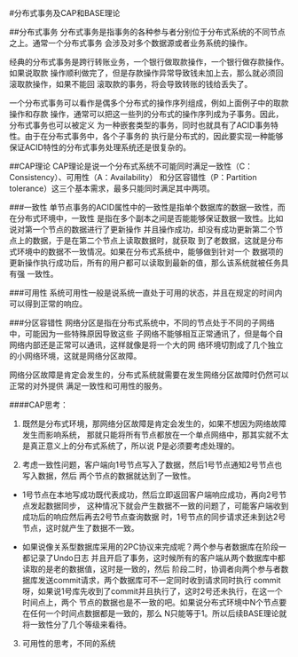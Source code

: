 #分布式事务及CAP和BASE理论

##分布式事务
分布式事务是指事务的各种参与者分别位于分布式系统的不同节点之上。通常一个分布式事务
会涉及对多个数据源或者业务系统的操作。  

经典的分布式事务是跨行转账业务，一个银行做取款操作，一个银行做存款操作。如果说取款
操作顺利做完了，但是存款操作异常导致钱未加上去，那么就必须回滚取款操作，如果不能回
滚取款的事务，将会导致转账的钱给丢失了。  

一个分布式事务可以看作是偶多个分布式的操作序列组成，例如上面例子中的取款操作和存款
操作，通常可以把这一些列的分布式的操作序列成为子事务。因此，分布式事务也可以被定义
为一种嵌套类型的事务，同时也就具有了ACID事务特性。由于在分布式事务中，各个子事务的
执行是分布式的，因此要实现一种能够保证ACID特性的分布式事务处理系统还是很复杂的。

##CAP理论
CAP理论是说一个分布式系统不可能同时满足一致性（C：Consistency）、可用性（A：Availability）
和分区容错性（P：Partition tolerance）这三个基本需求，最多只能同时满足其中两项。

###一致性
单节点事务的ACID属性中的一致性是指单个数据库的数据一致性，而在分布式环境中，一致性
是指在多个副本之间是否能能够保证数据一致性。比如说对第一个节点的数据进行了更新操作
并且操作成功，却没有成功更新第二个节点上的数据，于是在第二个节点上读取数据时，就获取
到了老数据，这就是分布式环境中的数据不一致情况。如果在分布式系统中，能够做到针对一个
数据项的更新操作执行成功后，所有的用户都可以读取到最新的值，那么该系统就被任务具有强
一致性。

###可用性
系统可用性一般是说系统一直处于可用的状态，并且在规定的时间内可以得到正常的响应。

###分区容错性
网络分区是指在分布式系统中，不同的节点处于不同的子网络中，可能因为一些特殊原因导致这些
子网络不能够相互正常通讯了，但是每个自网络内部还是正常可以通讯，这样就像是将一个大的网
络环境切割成了几个独立的小网络环境，这就是网络分区故障。  

网络分区故障是肯定会发生的，分布式系统就需要在发生网络分区故障时仍然可以正常的对外提供
满足一致性和可用性的服务。

####CAP思考：
1. 既然是分布式环境，那网络分区故障是肯定会发生的，如果不想因为网络故障发生而影响系统，
那就只能将所有节点都放在一个单点网络中，那其实就不太是真正意义上的分布式系统了，所以说
P是必须要考虑处理的。

2. 考虑一致性问题，客户端向1号节点写入了数据，然后1号节点通知2号节点也写入数据，然后
两个节点的数据就达到了一致性。
- 1号节点在本地写成功既代表成功，然后立即返回客户端响应成功，再向2号节点发起数据同步，
这种情况下就会产生数据不一致的问题了，可能客户端收到成功后的响应然后再去2号节点查询数据
时，1号节点的同步请求还未到达2号节点，这时就产生了数据不一致。

- 如果说像关系型数据库采用的2PC协议来完成呢？两个参与者数据库在阶段一都记录了Undo日志
并且开启了事务，这时候所有的客户端从两个数据库中都读取的是老的数据值，这时是一致的，然后
阶段二时，协调者向两个参与者数据库发送commit请求，两个数据库可不一定同时收到请求同时执行
commit呀，如果说1号库先收到了commit并且执行了，这时2号还未执行，在这一个时间点上，两个
节点的数据也是不一致的吧。如果说分布式环境中N个节点要在任何一个时间点数据都是一致的，那么
N只能等于1。所以后续BASE理论就将一致性分了几个等级来看待。

3. 可用性的思考，不同的系统